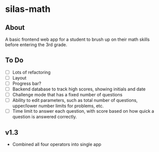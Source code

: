 # silas-math

## About
A basic frontend web app for a student to brush up on their math skills before entering the 3rd grade.

## To Do
-[ ] Lots of refactoring
-[ ] Layout 
-[ ] Progress bar?
-[ ] Backend database to track high scores, showing initials and date
-[ ] Challenge mode that has a fixed number of questions
-[ ] Ability to edit parameters, such as total number of questions, upper/lower number limits for problems, etc.
-[ ] Time limit to answer each question, with score based on how quick a question is answered correctly.
## v1.3
- Combined all four operators into single app

